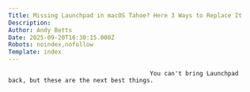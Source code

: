 ```yaml
---
Title: Missing Launchpad in macOS Tahoe? Here 3 Ways to Replace It
Description: 
Author: Andy Betts
Date: 2025-09-20T16:30:15.000Z
Robots: noindex,nofollow
Template: index
---
```


                                            You can't bring Launchpad back, but these are the next best things.
                                        